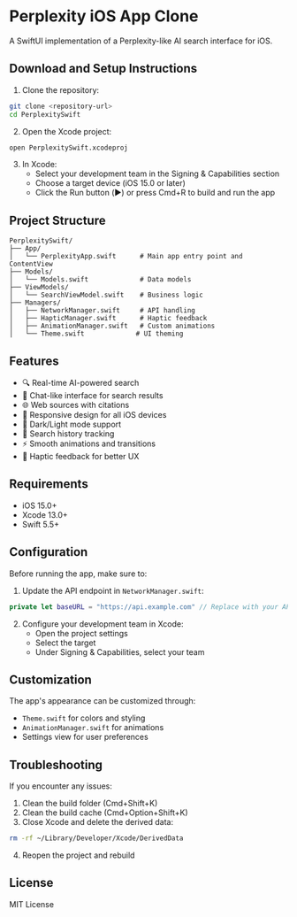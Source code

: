 # Perplexity iOS App Clone

A SwiftUI implementation of a Perplexity-like AI search interface for iOS.

## Download and Setup Instructions

1. Clone the repository:
```bash
git clone <repository-url>
cd PerplexitySwift
```

2. Open the Xcode project:
```bash
open PerplexitySwift.xcodeproj
```

3. In Xcode:
   - Select your development team in the Signing & Capabilities section
   - Choose a target device (iOS 15.0 or later)
   - Click the Run button (▶️) or press Cmd+R to build and run the app

## Project Structure

```
PerplexitySwift/
├── App/
│   └── PerplexityApp.swift      # Main app entry point and ContentView
├── Models/
│   └── Models.swift             # Data models
├── ViewModels/
│   └── SearchViewModel.swift    # Business logic
├── Managers/
│   ├── NetworkManager.swift     # API handling
│   ├── HapticManager.swift      # Haptic feedback
│   ├── AnimationManager.swift   # Custom animations
│   └── Theme.swift             # UI theming
```

## Features

- 🔍 Real-time AI-powered search
- 💬 Chat-like interface for search results
- 🌐 Web sources with citations
- 📱 Responsive design for all iOS devices
- 🎨 Dark/Light mode support
- 🔄 Search history tracking
- ⚡️ Smooth animations and transitions
- 📱 Haptic feedback for better UX

## Requirements

- iOS 15.0+
- Xcode 13.0+
- Swift 5.5+

## Configuration

Before running the app, make sure to:

1. Update the API endpoint in `NetworkManager.swift`:
```swift
private let baseURL = "https://api.example.com" // Replace with your API endpoint
```

2. Configure your development team in Xcode:
   - Open the project settings
   - Select the target
   - Under Signing & Capabilities, select your team

## Customization

The app's appearance can be customized through:
- `Theme.swift` for colors and styling
- `AnimationManager.swift` for animations
- Settings view for user preferences

## Troubleshooting

If you encounter any issues:

1. Clean the build folder (Cmd+Shift+K)
2. Clean the build cache (Cmd+Option+Shift+K)
3. Close Xcode and delete the derived data:
```bash
rm -rf ~/Library/Developer/Xcode/DerivedData
```
4. Reopen the project and rebuild

## License

MIT License
